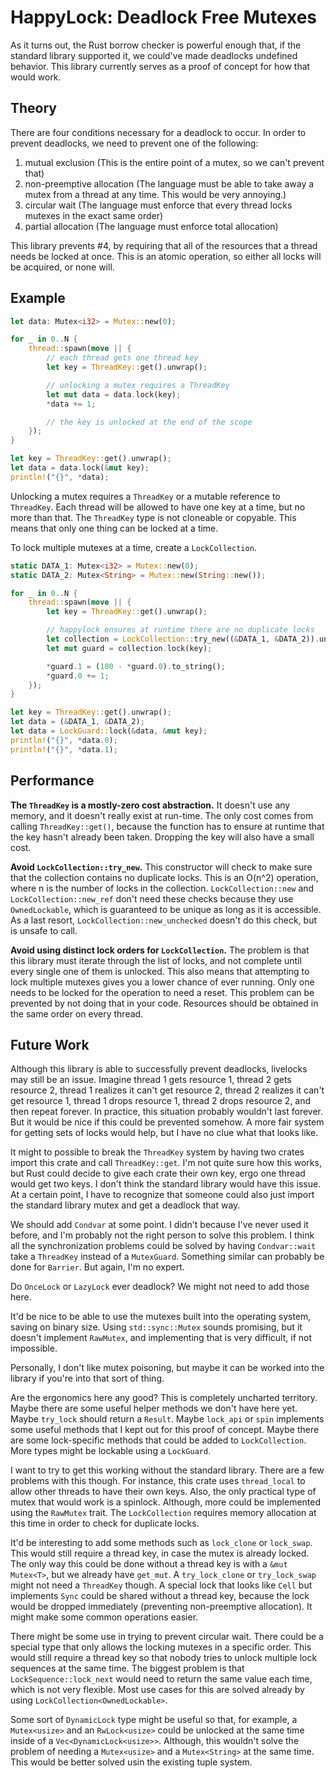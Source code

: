 # HappyLock: Deadlock Free Mutexes

As it turns out, the Rust borrow checker is powerful enough that, if the
standard library supported it, we could've made deadlocks undefined behavior.
This library currently serves as a proof of concept for how that would work.

## Theory

There are four conditions necessary for a deadlock to occur. In order to
prevent deadlocks, we need to prevent one of the following:

1. mutual exclusion (This is the entire point of a mutex, so we can't prevent that)
2. non-preemptive allocation (The language must be able to take away a mutex from a thread at any time. This would be very annoying.)
3. circular wait (The language must enforce that every thread locks mutexes in the exact same order)
4. partial allocation (The language must enforce total allocation)

This library prevents #4, by requiring that all of the resources that a thread needs be locked at once. This is an atomic operation, so either all locks will be acquired, or none will.

## Example

```rust
let data: Mutex<i32> = Mutex::new(0);

for _ in 0..N {
	thread::spawn(move || {
		// each thread gets one thread key
		let key = ThreadKey::get().unwrap();

		// unlocking a mutex requires a ThreadKey
		let mut data = data.lock(key);
		*data += 1;

		// the key is unlocked at the end of the scope
	});
}

let key = ThreadKey::get().unwrap();
let data = data.lock(&mut key);
println!("{}", *data);
```

Unlocking a mutex requires a `ThreadKey` or a mutable reference to `ThreadKey`. Each thread will be allowed to have one key at a time, but no more than that. The `ThreadKey` type is not cloneable or copyable. This means that only one thing can be locked at a time.

To lock multiple mutexes at a time, create a `LockCollection`.

```rust
static DATA_1: Mutex<i32> = Mutex::new(0);
static DATA_2: Mutex<String> = Mutex::new(String::new());

for _ in 0..N {
	thread::spawn(move || {
		let key = ThreadKey::get().unwrap();

		// happylock ensures at runtime there are no duplicate locks
		let collection = LockCollection::try_new((&DATA_1, &DATA_2)).unwrap();
		let mut guard = collection.lock(key);

		*guard.1 = (100 - *guard.0).to_string();
		*guard.0 += 1;
	});
}

let key = ThreadKey::get().unwrap();
let data = (&DATA_1, &DATA_2);
let data = LockGuard::lock(&data, &mut key);
println!("{}", *data.0);
println!("{}", *data.1);
```

## Performance

**The `ThreadKey` is a mostly-zero cost abstraction.** It doesn't use any memory, and it doesn't really exist at run-time. The only cost comes from calling `ThreadKey::get()`, because the function has to ensure at runtime that the key hasn't already been taken. Dropping the key will also have a small cost.

**Avoid `LockCollection::try_new`.** This constructor will check to make sure that the collection contains no duplicate locks. This is an O(n^2) operation, where n is the number of locks in the collection. `LockCollection::new` and `LockCollection::new_ref` don't need these checks because they use `OwnedLockable`, which is guaranteed to be unique as long as it is accessible. As a last resort, `LockCollection::new_unchecked` doesn't do this check, but is unsafe to call.

**Avoid using distinct lock orders for `LockCollection`.** The problem is that this library must iterate through the list of locks, and not complete until every single one of them is unlocked. This also means that attempting to lock multiple mutexes gives you a lower chance of ever running. Only one needs to be locked for the operation to need a reset. This problem can be prevented by not doing that in your code. Resources should be obtained in the same order on every thread.

## Future Work

Although this library is able to successfully prevent deadlocks, livelocks may still be an issue. Imagine thread 1 gets resource 1, thread 2 gets resource 2, thread 1 realizes it can't get resource 2, thread 2 realizes it can't get resource 1, thread 1 drops resource 1, thread 2 drops resource 2, and then repeat forever. In practice, this situation probably wouldn't last forever. But it would be nice if this could be prevented somehow. A more fair system for getting sets of locks would help, but I have no clue what that looks like.

It might to possible to break the `ThreadKey` system by having two crates import this crate and call `ThreadKey::get`. I'm not quite sure how this works, but Rust could decide to give each crate their own key, ergo one thread would get two keys. I don't think the standard library would have this issue. At a certain point, I have to recognize that someone could also just import the standard library mutex and get a deadlock that way.

We should add `Condvar` at some point. I didn't because I've never used it before, and I'm probably not the right person to solve this problem. I think all the synchronization problems could be solved by having `Condvar::wait` take a `ThreadKey` instead of a `MutexGuard`. Something similar can probably be done for `Barrier`. But again, I'm no expert.

Do `OnceLock` or `LazyLock` ever deadlock? We might not need to add those here.

It'd be nice to be able to use the mutexes built into the operating system, saving on binary size. Using `std::sync::Mutex` sounds promising, but it doesn't implement `RawMutex`, and implementing that is very difficult, if not impossible.

Personally, I don't like mutex poisoning, but maybe it can be worked into the library if you're into that sort of thing.

Are the ergonomics here any good? This is completely uncharted territory. Maybe there are some useful helper methods we don't have here yet. Maybe `try_lock` should return a `Result`. Maybe `lock_api` or `spin` implements some useful methods that I kept out for this proof of concept. Maybe there are some lock-specific methods that could be added to `LockCollection`. More types might be lockable using a `LockGuard`.

I want to try to get this working without the standard library. There are a few problems with this though. For instance, this crate uses `thread_local` to allow other threads to have their own keys. Also, the only practical type of mutex that would work is a spinlock. Although, more could be implemented using the `RawMutex` trait. The `LockCollection` requires memory allocation at this time in order to check for duplicate locks.

It'd be interesting to add some methods such as `lock_clone` or `lock_swap`. This would still require a thread key, in case the mutex is already locked. The only way this could be done without a thread key is with a `&mut Mutex<T>`, but we already have `get_mut`. A `try_lock_clone` or `try_lock_swap` might not need a `ThreadKey` though. A special lock that looks like `Cell` but implements `Sync` could be shared without a thread key, because the lock would be dropped immediately (preventing non-preemptive allocation). It might make some common operations easier.

There might be some use in trying to prevent circular wait. There could be a special type that only allows the locking mutexes in a specific order. This would still require a thread key so that nobody tries to unlock multiple lock sequences at the same time. The biggest problem is that `LockSequence::lock_next` would need to return the same value each time, which is not very flexible. Most use cases for this are solved already by using `LockCollection<OwnedLockable>`.

Some sort of `DynamicLock` type might be useful so that, for example, a `Mutex<usize>` and an `RwLock<usize>` could be unlocked at the same time inside of a `Vec<DynamicLock<usize>>`. Although, this wouldn't solve the problem of needing a `Mutex<usize>` and a `Mutex<String>` at the same time. This would be better solved usin the existing tuple system.
